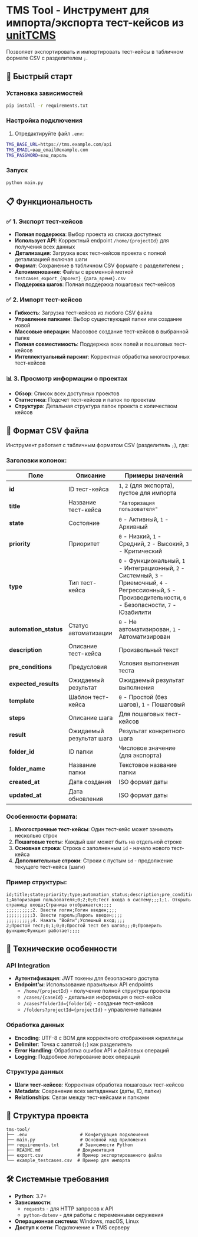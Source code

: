 # TMS Tool - Инструмент для импорта/экспорта тест-кейсов из [unitTCMS](https://github.com/kimatata/unittcms)

Позволяет экспортировать и импортировать тест-кейсы в табличном формате CSV с разделителем `;`.

## 🚀 Быстрый старт

### Установка зависимостей
```bash
pip install -r requirements.txt
```

### Настройка подключения
1. Отредактируйте файл `.env`:
```bash
TMS_BASE_URL=https://tms.example.com/api
TMS_EMAIL=ваш_email@example.com
TMS_PASSWORD=ваш_пароль
```

### Запуск
```bash
python main.py
```

## 📋 Функциональность

### ✅ 1. Экспорт тест-кейсов
- **Полная поддержка**: Выбор проекта из списка доступных
- **Использует API**: Корректный endpoint `/home/{projectId}` для получения всех данных
- **Детализация**: Загрузка всех тест-кейсов проекта с полной детализацией включая шаги
- **Формат**: Сохранение в табличном CSV формате с разделителем `;`
- **Автоименование**: Файлы с временной меткой `testcases_export_{проект}_{дата_время}.csv`
- **Поддержка шагов**: Полная поддержка пошаговых тест-кейсов

### ✅ 2. Импорт тест-кейсов
- **Гибкость**: Загрузка тест-кейсов из любого CSV файла
- **Управление папками**: Выбор существующей папки или создание новой
- **Массовые операции**: Массовое создание тест-кейсов в выбранной папке
- **Полная совместимость**: Поддержка всех полей и пошаговых тест-кейсов
- **Интеллектуальный парсинг**: Корректная обработка многострочных тест-кейсов

### 📊 3. Просмотр информации о проектах
- **Обзор**: Список всех доступных проектов
- **Статистика**: Подсчет тест-кейсов и папок по проектам
- **Структура**: Детальная структура папок проекта с количеством кейсов

## 📄 Формат CSV файла

Инструмент работает с табличным форматом CSV (разделитель `;`), где:

### Заголовки колонок:
| Поле | Описание | Примеры значений |
|------|----------|------------------|
| **id** | ID тест-кейса | `1`, `2` (для экспорта), пустое для импорта |
| **title** | Название тест-кейса | `"Авторизация пользователя"` |
| **state** | Состояние | `0` - Активный, `1` - Архивный |
| **priority** | Приоритет | `0` - Низкий, `1` - Средний, `2` - Высокий, `3` - Критический |
| **type** | Тип тест-кейса | `0` - Функциональный, `1` - Интеграционный, `2` - Системный, `3` - Приемочный, `4` - Регрессионный, `5` - Производительности, `6` - Безопасности, `7` - Юзабилити |
| **automation_status** | Статус автоматизации | `0` - Не автоматизирован, `1` - Автоматизирован |
| **description** | Описание тест-кейса | Произвольный текст |
| **pre_conditions** | Предусловия | Условия выполнения теста |
| **expected_results** | Ожидаемый результат | Ожидаемый результат выполнения |
| **template** | Шаблон тест-кейса | `0` - Простой (без шагов), `1` - Пошаговый |
| **steps** | Описание шага | Для пошаговых тест-кейсов |
| **result** | Ожидаемый результат шага | Результат конкретного шага |
| **folder_id** | ID папки | Числовое значение (для экспорта) |
| **folder_name** | Название папки | Текстовое название папки |
| **created_at** | Дата создания | ISO формат даты |
| **updated_at** | Дата обновления | ISO формат даты |

### Особенности формата:

1. **Многострочные тест-кейсы**: Один тест-кейс может занимать несколько строк
2. **Пошаговые тесты**: Каждый шаг может быть на отдельной строке
3. **Основная строка**: Строка с заполненным `id` - начало нового тест-кейса
4. **Дополнительные строки**: Строки с пустым `id` - продолжение текущего тест-кейса (шаги)

### Пример структуры:
```csv
id;title;state;priority;type;automation_status;description;pre_conditions;expected_results;template;steps;result;folder_id;folder_name;created_at;updated_at;
1;Авторизация пользователя;0;2;0;0;Тест входа в систему;;;1;1. Открыть страницу входа;Страница отображается;;;;
;;;;;;;;;;2. Ввести логин;Логин введен;;;;
;;;;;;;;;;3. Ввести пароль;Пароль введен;;;;
;;;;;;;;;;4. Нажать "Войти";Успешный вход;;;;
2;Простой тест;0;1;0;0;Простой тест без шагов;;;0;Проверить функцию;Функция работает;;;;
```

## 🔧 Технические особенности

### API Integration
- **Аутентификация**: JWT токены для безопасного доступа
- **Endpoint'ы**: Использование правильных API endpoints
  - `/home/{projectId}` - получение полной структуры проекта
  - `/cases/{caseId}` - детальная информация о тест-кейсе
  - `/cases?folderId={folderId}` - создание тест-кейсов
  - `/folders?projectId={projectId}` - управление папками

### Обработка данных
- **Encoding**: UTF-8 с BOM для корректного отображения кириллицы
- **Delimiter**: Точка с запятой (`;`) как разделитель
- **Error Handling**: Обработка ошибок API и файловых операций
- **Logging**: Подробное логирование всех операций

### Структура данных
- **Шаги тест-кейсов**: Корректная обработка пошаговых тест-кейсов
- **Metadata**: Сохранение всех метаданных (даты, ID, папки)
- **Relationships**: Связи между тест-кейсами и папками

## 📁 Структура проекта

```
tms-tool/
├── .env                    # Конфигурация подключения
├── main.py                 # Основной код приложения
├── requirements.txt        # Зависимости Python
├── README.md              # Документация
├── export.csv             # Пример экспортированного файла
└── example_testcases.csv  # Пример для импорта
```

## 🛠 Системные требования

- **Python**: 3.7+
- **Зависимости**: 
  - `requests` - для HTTP запросов к API
  - `python-dotenv` - для работы с переменными окружения
- **Операционная система**: Windows, macOS, Linux
- **Доступ к сети**: Подключение к TMS серверу
